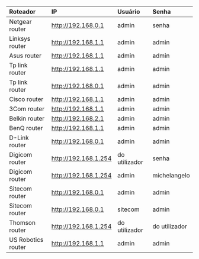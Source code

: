 |	Roteador	| IP | Usuário |	Senha	|
|	:--- | :--- | :--- | :--- |
|	Netgear router	|	http://192.168.0.1	|	admin	|	senha	|
|	Linksys router	|	http://192.168.1.1	|	admin	|	admin	|
|	Asus router	|	http://192.168.1.1	|	admin	|	admin	|
|	Tp link router	|	http://192.168.1.1	|	admin	|	admin	|
|	Tp link router	|	http://192.168.0.1	|	admin	|	admin	|
|	Cisco router	|	http://192.168.1.1	|	admin	|	admin	|
|	3Com router	|	http://192.168.1.1	|	admin	|	admin	|
|	Belkin router	|	http://192.168.2.1	|	admin	|	admin	|
|	BenQ router	|	http://192.168.1.1	|	admin	|	admin	|
|	D-Link router	|	http://192.168.0.1	|	admin	|	admin	|
|	Digicom router	|	http://192.168.1.254	|	do utilizador	|	senha	|
|	Digicom router	|	http://192.168.1.254	|	admin	|	michelangelo	|
|	Sitecom router	|	http://192.168.0.1	|	admin	|	admin	|
|	Sitecom router	|	http://192.168.0.1	|	sitecom	|	admin	|
|	Thomson router	|	http://192.168.1.254	|	do utilizador	|	do utilizador	|
|	US Robotics router	|	http://192.168.1.1	|	admin	|	admin	|
